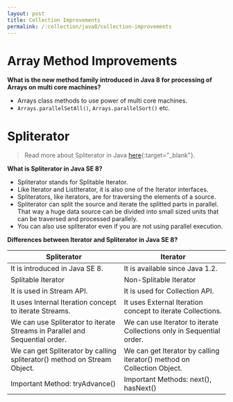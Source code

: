 ```yaml
---
layout: post
title: Collection Improvements
permalink: /:collection/java8/collection-improvements
---
```


# Array Method Improvements
**What is the new method family introduced in Java 8 for processing of Arrays on multi core machines?**  
* Arrays class methods to use power of multi core machines.
* `Arrays.parallelSetAll()`, `Arrays.parallelSort()` etc.

# Spliterator
> Read more about Spliterator in Java [here](https://netjs.blogspot.com/2017/01/spliterator-in-java.html){:target="_blank"}.

**What is Spliterator in Java SE 8?**  
* Spliterator stands for Splitable Iterator.
* Like Iterator and ListIterator, it is also one of the Iterator interfaces.
* Spliterators, like iterators, are for traversing the elements of a source.
* Spliterator can split the source and iterate the splitted parts in parallel. That way a huge data source can be divided into small sized units that can be traversed and processed parallely.
* You can also use spliterator even if you are not using parallel execution.

**Differences between Iterator and Spliterator in Java SE 8?**  

|	Spliterator	| Iterator |
|---|---
|It is introduced in Java SE 8.|It is available since Java 1.2.|
|Splitable Iterator	|Non-Splitable Iterator|
|It is used in Stream API.	|It is used for Collection API.|
|It uses Internal Iteration concept to iterate Streams.	|It uses External Iteration concept to iterate Collections.|
|We can use Spliterator to iterate Streams in Parallel and Sequential order.	|We can use Iterator to iterate Collections only in Sequential order.|
|We can get Spliterator by calling spliterator() method on Stream Object.	|We can get Iterator by calling iterator() method on Collection Object.|
|Important Method: tryAdvance()	|Important Methods: next(), hasNext()|
